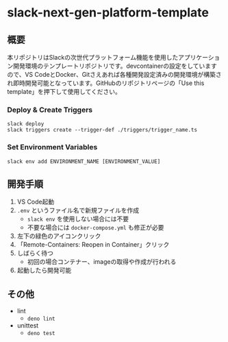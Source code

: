 # slack-next-gen-platform-template

## 概要

本リポジトリはSlackの次世代プラットフォーム機能を使用したアプリケーション開発環境のテンプレートリポジトリです。devcontainerの設定をしていますので、VS CodeとDocker、Gitさえあれば各種開発設定済みの開発環境が構築され即時開発可能となっています。GitHubのリポジトリページの「Use this template」を押下して使用してください。

### Deploy & Create Triggers

```
slack deploy
slack triggers create --trigger-def ./triggers/trigger_name.ts
```

### Set Environment Variables

```
slack env add ENVIRONMENT_NAME [ENVIRONMENT_VALUE]
```

## 開発手順

1. VS Code起動
2. `.env` というファイル名で新規ファイルを作成
   - `slack env` を使用しない場合には不要
   - 不要な場合には `docker-compose.yml` も修正が必要
3. 左下の緑色のアイコンクリック
4. 「Remote-Containers: Reopen in Container」クリック
5. しばらく待つ
   - 初回の場合コンテナー、imageの取得や作成が行われる
6. 起動したら開発可能

## その他
- lint
  - `deno lint`
- unittest
  - `deno test`
